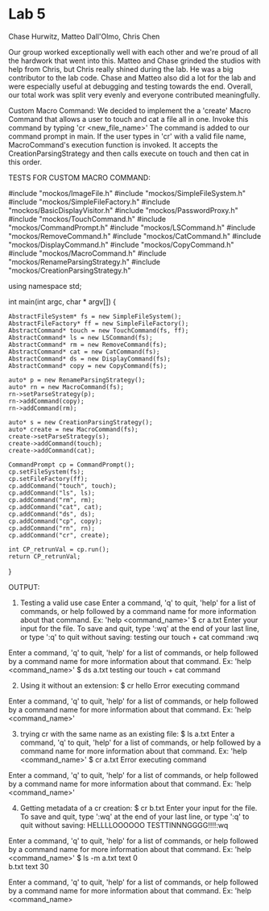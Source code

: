 # Lab 5
Chase Hurwitz, Matteo Dall'Olmo, Chris Chen

Our group worked exceptionally well with each other and we're proud of all the hardwork that went into this. Matteo and
Chase grinded the studios with help from Chris, but Chris really shined during the lab. He was a big contributor
to the lab code. Chase and Matteo also did a lot for the lab and were especially useful at debugging and testing towards the
end. Overall, our total work was split very evenly and everyone contributed meaningfully.

Custom Macro Command:
We decided to implement the a 'create' Macro Command that allows a user to touch and cat a file all in one. Invoke this command by typing 'cr <new_file_name>'
The command is added to our command prompt in main. If the user types in 'cr' with a valid file name, MacroCommand's execution function is invoked.
It accepts the CreationParsingStrategy and then calls execute on touch and then cat in this order.

TESTS FOR CUSTOM MACRO COMMAND:

#include "mockos/ImageFile.h"
#include "mockos/SimpleFileSystem.h"
#include "mockos/SimpleFileFactory.h"
#include "mockos/BasicDisplayVisitor.h"
#include "mockos/PasswordProxy.h"
#include "mockos/TouchCommand.h"
#include "mockos/CommandPrompt.h"
#include "mockos/LSCommand.h"
#include "mockos/RemoveCommand.h"
#include "mockos/CatCommand.h"
#include "mockos/DisplayCommand.h"
#include "mockos/CopyCommand.h"
#include "mockos/MacroCommand.h"
#include "mockos/RenameParsingStrategy.h"
#include "mockos/CreationParsingStrategy.h"

using namespace std;

int main(int argc, char * argv[]) {

    AbstractFileSystem* fs = new SimpleFileSystem();
    AbstractFileFactory* ff = new SimpleFileFactory();
    AbstractCommand* touch = new TouchCommand(fs, ff);
    AbstractCommand* ls = new LSCommand(fs);
    AbstractCommand* rm = new RemoveCommand(fs);
    AbstractCommand* cat = new CatCommand(fs);
    AbstractCommand* ds = new DisplayCommand(fs);
    AbstractCommand* copy = new CopyCommand(fs);

    auto* p = new RenameParsingStrategy();
    auto* rn = new MacroCommand(fs);
    rn->setParseStrategy(p);
    rn->addCommand(copy);
    rn->addCommand(rm);

    auto* s = new CreationParsingStrategy();
    auto* create = new MacroCommand(fs);
    create->setParseStrategy(s);
    create->addCommand(touch);
    create->addCommand(cat);

    CommandPrompt cp = CommandPrompt();
    cp.setFileSystem(fs);
    cp.setFileFactory(ff);
    cp.addCommand("touch", touch);
    cp.addCommand("ls", ls);
    cp.addCommand("rm", rm);
    cp.addCommand("cat", cat);
    cp.addCommand("ds", ds);
    cp.addCommand("cp", copy);
    cp.addCommand("rn", rn);
    cp.addCommand("cr", create);

    int CP_retrunVal = cp.run();
    return CP_retrunVal;
}

OUTPUT:

1. Testing a valid use case
Enter a command, 'q' to quit, 'help' for a list of commands, or
help followed by a command name for more information about
that command. Ex: 'help <command_name>'
$  cr a.txt
Enter your input for the file. To save and quit, type ':wq' at the end of your last line, or type ':q' to quit without saving:
testing our touch + cat command
:wq

Enter a command, 'q' to quit, 'help' for a list of commands, or
help followed by a command name for more information about
that command. Ex: 'help <command_name>'
$  ds a.txt
testing our touch + cat command

2. Using it without an extension:
   $  cr hello
   Error executing command

Enter a command, 'q' to quit, 'help' for a list of commands, or
help followed by a command name for more information about
that command. Ex: 'help <command_name>'

3. trying cr with the same name as an existing file:
$  ls
   a.txt
   Enter a command, 'q' to quit, 'help' for a list of commands, or
   help followed by a command name for more information about
   that command. Ex: 'help <command_name>'
   $  cr a.txt
   Error executing command

Enter a command, 'q' to quit, 'help' for a list of commands, or
help followed by a command name for more information about
that command. Ex: 'help <command_name>'

4. Getting metadata of a cr creation:
   $  cr b.txt
   Enter your input for the file. To save and quit, type ':wq' at the end of your last line, or type ':q' to quit without saving:
   HELLLLOOOOOO TESTTINNNGGGG!!!!:wq

Enter a command, 'q' to quit, 'help' for a list of commands, or
help followed by a command name for more information about
that command. Ex: 'help <command_name>'
$  ls -m
a.txt  text  0  
b.txt  text  30

Enter a command, 'q' to quit, 'help' for a list of commands, or
help followed by a command name for more information about
that command. Ex: 'help <command_name>
